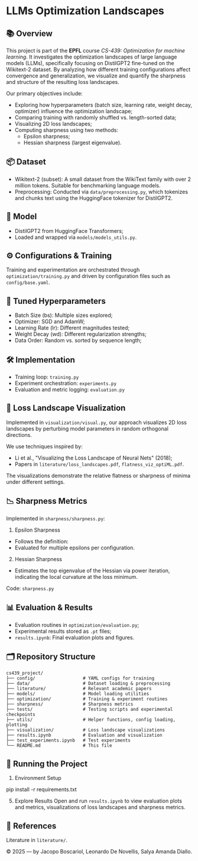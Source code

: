 # LLMs Optimization Landscapes

## 📚 Overview

This project is part of the **EPFL** course *CS-439: Optimization for machine learning*. It investigates the optimization landscapes of large language models (LLMs), specifically focusing on DistilGPT2 fine-tuned on the Wikitext-2 dataset. By analyzing how different training configurations affect convergence and generalization, we visualize and quantify the sharpness and structure of the resulting loss landscapes.

Our primary objectives include:
- Exploring how hyperparameters (batch size, learning rate, weight decay, optimizer) influence the optimization landscape;
- Comparing training with randomly shuffled vs. length-sorted data;
- Visualizing 2D loss landscapes;
- Computing sharpness using two methods:
    - Epsilon sharpness;
    - Hessian sharpness (largest eigenvalue).

## 📦 Dataset

- Wikitext-2 (subset): A small dataset from the WikiText family with over 2 million tokens. Suitable for benchmarking language models.
- Preprocessing: Conducted via `data/preprocessing.py`, which tokenizes and chunks text using the HuggingFace tokenizer for DistilGPT2.

## 🤖 Model

- DistilGPT2 from HuggingFace Transformers;
- Loaded and wrapped via `models/models_utils.py`.

## ⚙️ Configurations & Training

Training and experimentation are orchestrated through `optimization/training.py` and driven by configuration files such as `config/base.yaml`.

## 🔧 Tuned Hyperparameters

- Batch Size (bs): Multiple sizes explored;
- Optimizer: SGD and AdamW;
- Learning Rate (lr): Different magnitudes tested;
- Weight Decay (wd): Different regularization strengths;
- Data Order: Random vs. sorted by sequence length;

## 🛠️ Implementation

- Training loop: `training.py`
- Experiment orchestration: `experiments.py`
- Evaluation and metric logging: `evaluation.py`

## 🌄 Loss Landscape Visualization

Implemented in `visualization/visual.py`, our approach visualizes 2D loss landscapes by perturbing model parameters in random orthogonal directions.

We use techniques inspired by:
- Li et al., "Visualizing the Loss Landscape of Neural Nets" (2018);
- Papers in `literature/loss_landscapes.pdf`, `flatness_viz_optiML.pdf`.

The visualizations demonstrate the relative flatness or sharpness of minima under different settings.

## 📉 Sharpness Metrics

Implemented in `sharpness/sharpness.py`:

1. Epsilon Sharpness
- Follows the definition: 
- Evaluated for multiple epsilons per configuration.

2. Hessian Sharpness
- Estimates the top eigenvalue of the Hessian via power iteration, indicating the local curvature at the loss minimum.

Code: `sharpness.py`

## 📊 Evaluation & Results

- Evaluation routines in `optimization/evaluation.py`;
- Experimental results stored as `.pt` files;
- `results.ipynb`: Final evaluation plots and figures.

## 🗂️ Repository Structure

```
cs439_project/
├── config/                  # YAML configs for training
├── data/                    # Dataset loading & preprocessing
├── literature/              # Relevant academic papers
├── models/                  # Model loading utilities
├── optimization/            # Training & experiment routines
├── sharpness/               # Sharpness metrics
├── tests/                   # Testing scripts and experimental checkpoints
├── utils/                   # Helper functions, config loading, plotting
├── visualization/           # Loss landscape visualizations
├── results.ipynb            # Evaluation and visualization
├── test_experiments.ipynb   # Test experiments
└── README.md                # This file
```

## 🚀 Running the Project

1. Environment Setup

pip install -r requirements.txt


5. Explore Results
Open and run `results.ipynb` to view evaluation plots and metrics, visualizations of loss landscapes and sharpness metrics.

## 📖 References
Literature in `literature/`.

© 2025 — by Jacopo Boscariol, Leonardo De Novellis, Salya Amanda Diallo.